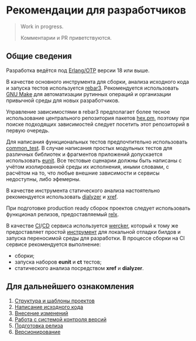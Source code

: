 # Рекомендации для разработчиков

> Work in progress.
> 
> Комментарии и PR приветствуются.

## Общие сведения

Разработка ведётся под [Erlang/OTP][1] версии 18 или выше.

В качестве основного инструмента для сборки, анализа исходного кода и запуска тестов используется [rebar3][2]. Рекомендуется использовать [GNU Make][3] для автоматизации рутинных операций и организации привычной среды для новых разработчиков.

Управление зависимостями в rebar3 предполагает более тесное использование центрального репозитория пакетов [hex.pm](https://hex.pm), поэтому при поиске подходящих зависимостей следует посетить этот репозиторий в первую очередь.

Для написания функциональных тестов предпочтительно использовать [common_test][4]. В случае написания простых модульных тестов для различных библиотек и фрагментов приложений допускается использовать [eunit][5]. Все тестовые сценарии должны быть написаны с учётом изолированной среды их исполнения, иными словами, с расчётом на то, что любые внешние зависимости и сервисы недоступны, либо эфемерны.

В качестве инструмента статического анализа настоятельно рекомендуется использовать [dialyzer][6] и [xref][7].

При подготовке production ready сборок проектов следует использовать функционал релизов, предоставляемый [relx][8].

В качестве [CI](https://en.wikipedia.org/wiki/Continuous_integration)/[CD](https://en.wikipedia.org/wiki/Continuous_delivery) сервиса используется [wercker][9], который к тому же предоставляет простой [инструмент][10] для локальной отладки билдов и запуска переносимой среды для разработки. В процессе сборки на CI сервисе рекомендуется выполнение:

 - сборки;
 - запуска наборов **eunit** и **ct** тестов;
 - статического анализа посредством **xref** и **dialyzer**.

## Для дальнейшего ознакомления

1. [Структура и шаблоны проектов](project-layout.md)
1. [Написание исходного кода](code-style.md)
1. [Внесение изменений](contributing.md)
1. [Работа с системой контроля версий](working-with-vcs.md)
1. [Подготовка релиза](preparing-release.md)
1. [Версионирование](versioning.md)

[1]: https://erlang.org
[2]: https://rebar3.org
[3]: https://www.gnu.org/software/make/
[4]: http://www.erlang.org/doc/man/common_test.html
[5]: http://erlang.org/doc/apps/eunit/chapter.html
[6]: http://www.erlang.org/doc/apps/dialyzer/dialyzer_chapter.html
[7]: http://www.erlang.org/doc/apps/tools/xref_chapter.html
[8]: https://github.com/erlware/relx
[9]: http://wercker.com
[10]: http://devcenter.wercker.com/learn/basics/the-wercker-cli.html
